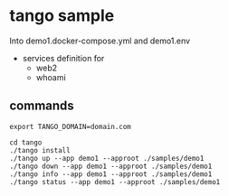 # tango sample

Into demo1.docker-compose.yml and demo1.env

* services definition for
    * web2
    * whoami

## commands



```
export TANGO_DOMAIN=domain.com

cd tango
./tango install
./tango up --app demo1 --approot ./samples/demo1
./tango down --app demo1 --approot ./samples/demo1
./tango info --app demo1 --approot ./samples/demo1
./tango status --app demo1 --approot ./samples/demo1
```